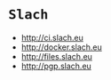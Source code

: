 # `Slach`
- http://ci.slach.eu 
- http://docker.slach.eu
- http://files.slach.eu
- http://pgp.slach.eu
